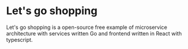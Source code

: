 # Let's go shopping

Let's go shopping is a open-source free example of microservice architecture with services written Go and frontend written in React with typescript.
